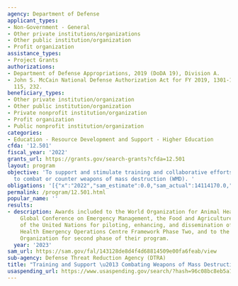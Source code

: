 ```yaml
---
agency: Department of Defense
applicant_types:
- Non-Government - General
- Other private institutions/organizations
- Other public institution/organization
- Profit organization
assistance_types:
- Project Grants
authorizations:
- Department of Defense Appropriations, 2019 (DoDA 19), Division A.
- John S. McCain National Defense Authorization Act for FY 2019, 1301-1302. Pub. L.
  115, 232.
beneficiary_types:
- Other private institution/organization
- Other public institution/organization
- Private nonprofit institution/organization
- Profit organization
- Public nonprofit institution/organization
categories:
- Education - Resource Development and Support - Higher Education
cfda: '12.501'
fiscal_year: '2022'
grants_url: https://grants.gov/search-grants?cfda=12.501
layout: program
objective: 'To support and stimulate training and collaborative efforts for solutions
  to combat or counter weapons of mass destruction (WMD). '
obligations: '[{"x":"2022","sam_estimate":0.0,"sam_actual":14114170.0,"usa_spending_actual":16336479.32},{"x":"2023","sam_estimate":50029853.0,"sam_actual":0.0,"usa_spending_actual":45971882.86},{"x":"2024","sam_estimate":29261494.0,"sam_actual":0.0,"usa_spending_actual":3986421.7}]'
permalink: /program/12.501.html
popular_name: ''
results:
- description: Awards included to the World Organization for Animal Health for First
    Global Conference on Emergency Management, the Food and Agriculture Organization
    of the United Nations for piloting, enhancing, and dissemination of an Animal
    Health Emergency Operations Centre Framework Phase Two, and to the World Health
    Organization for second phase of their program.
  year: '2023'
sam_url: https://sam.gov/fal/143128de8d4f4d68814509e00fa6feab/view
sub-agency: Defense Threat Reduction Agency (DTRA)
title: "Training and Support \u2013 Combating Weapons of Mass Destruction"
usaspending_url: https://www.usaspending.gov/search/?hash=96c08bc8eb5a1176231233eafdba163d
---
```

